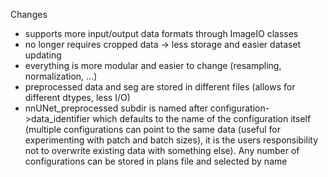 Changes
- supports more input/output data formats through ImageIO classes
- no longer requires cropped data -> less storage and easier dataset updating
- everything is more modular and easier to change (resampling, normalization, ...)
- preprocessed data and seg are stored in different files (allows for different dtypes, less I/O)
- nnUNet_preprocessed subdir is named after configuration->data_identifier which defaults to the name of the 
configuration itself (multiple configurations can point to the same data (useful for experimenting with patch 
and batch sizes), it is the users responsibility not to overwrite existing data with something else). 
Any number of configurations can be stored in plans file and selected by name